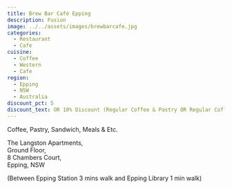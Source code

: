 ```yaml
---
title: Brew Bar Café Epping
description: Fusion
image: ../../assets/images/brewbarcafe.jpg
categories:
  - Restaurant
  - Cafe
cuisine:
  - Coffee
  - Western
  - Cafe
region:
  - Epping
  - NSW
  - Australia
discount_pct: 5
discount_text: OR 10% Discount (Regular Coffee & Pastry OR Regular Coffee & Sandwich)
---
```

Coffee, Pastry, Sandwich, Meals & Etc.

The Langston Apartments,\
Ground Floor,\
8 Chambers Court,\
Epping, NSW

(Between Epping Station 3 mins walk and Epping Library 1 min walk)
